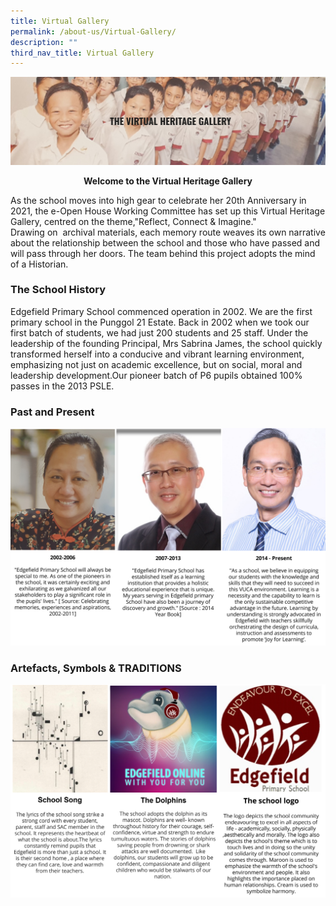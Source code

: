 ```yaml
---
title: Virtual Gallery
permalink: /about-us/Virtual-Gallery/
description: ""
third_nav_title: Virtual Gallery
---
```

![](/images/Virtual%20Heritage.jpeg)

<center> <b> Welcome to the Virtual Heritage Gallery </b></center>


As the school moves into high gear to celebrate her 20th Anniversary in 2021, the e-Open House Working Committee has set up this Virtual Heritage Gallery, centred on the theme,"Reflect, Connect &amp; Imagine."  
Drawing on&nbsp; archival materials, each memory route weaves its own narrative about the relationship between the school and those who have passed and will pass through her doors.&nbsp;The team behind this project adopts the mind of a Historian.

### The School History

Edgefield Primary School commenced operation in 2002. We are the first primary school in the Punggol 21 Estate. Back in 2002 when we took our first batch of students, we had just 200 students and 25 staff.&nbsp;Under the leadership of the founding Principal, Mrs Sabrina James, the school quickly transformed herself into a conducive and vibrant learning environment, emphasizing not just on academic excellence, but on social, moral and leadership development.Our pioneer batch of P6 pupils obtained 100% passes in the 2013 PSLE.

### Past and Present
![](/images/Principals.png)

### Artefacts, Symbols &amp; TRADITIONS

![](/images/The%20dolphins.png)
